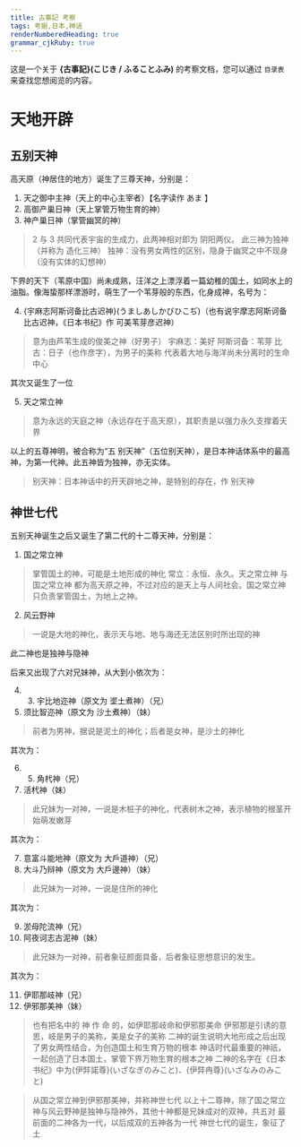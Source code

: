 ```yaml
---
title: 古事記 考察
tags: 考据,日本,神话
renderNumberedHeading: true
grammar_cjkRuby: true
---
```



这是一个关于 **{古事記}(こじき / ふることふみ)** 的考察文档，您可以通过 `目录表` 来查找您想阅览的内容。

# 天地开辟
## 五别天神
高天原（神居住的地方）诞生了三尊天神，分别是：
1. 天之御中主神（天上的中心主宰者）【名字读作 あま 】
2. 高御产巢日神（天上掌管万物生育的神）
3. 神产巢日神（掌管幽冥的神）
> 2 与 3 共同代表宇宙的生成力，此两神相对即为 阴阳两仪。
此三神为独神（并称为 造化三神）
独神：没有男女两性的区别，隐身于幽冥之中不现身（没有实体的幻想神）

下界的天下（苇原中国）尚未成熟，汪洋之上漂浮着一篇幼稚的国土，如同水上的油脂。像海蛰那样漂游时，萌生了一个苇芽般的东西，化身成神，名号为：

 4. {宇麻志阿斯诃备比古迟神}(うましあしかびひこぢ)（也有说宇摩志阿斯诃备比古迟神，《日本书纪》作 可美苇芽彦迟神）
 > 意为由芦苇生成的俊美之神（好男子）
宇麻志：美好
阿斯诃备：苇芽
比古：日子（也作彦字），为男子的美称
代表着大地与海洋尚未分离时的生命中心

其次又诞生了一位

5. 天之常立神
> 意为永远的天庭之神（永远存在于高天原），其职责是以强力永久支撑着天界

以上的五尊神明，被合称为“五 别天神”（五位别天神），是日本神话体系中的最高神，为第一代神。此五神皆为独神，亦无实体。
> 别天神：日本神话中的开天辟地之神，是特别的存在，作 别天神



## 神世七代
五别天神诞生之后又诞生了第二代的十二尊天神，分别是：
1. 国之常立神
> 掌管国土的神，可能是土地形成的神化
常立：永恒、永久。天之常立神 与 国之常立神 都为高天原之神，不过对应的是天上与人间社会。国之常立神只负责掌管国土，为地上之神。

2. 风云野神
> 一说是大地的神化，表示天与地、地与海还无法区别时所出现的神

此二神也是独神与隐神

后来又出现了六对兄妹神，从大到小依次为：

4. 3. 宇比地迩神（原文为 埿土煮神）（兄）
4. 须比智迩神（原文为 沙土煮神）（妹）
> 前者为男神，据说是泥土的神化；后者是女神，是沙土的神化

其次为：

6. 5. 角杙神（兄）
6. 活杙神（妹）
> 此兄妹为一对神，一说是木桩子的神化，代表树木之神，表示植物的根茎开始萌发嫩芽

其次为：

7. 意富斗能地神（原文为 大戶道神）（兄）
8. 大斗乃辩神（原文为 大戶邊神）（妹）
> 此兄妹为一对神，一说是住所的神化

其次为：

9. 淤母陀流神（兄）
10. 阿夜诃志古泥神（妹）
> 此兄妹为一对神，前者象征颜面具备，后者象征思想意识的发生。

其次为：

11. 伊耶那岐神（兄）
12. 伊邪那美神（妹）
> 也有把名中的 神 作 命 的，如伊耶那岐命和伊邪那美命
伊邪那是引诱的意思，岐是男子的美称，美是女子的美称
二神的诞生说明大地形成之后出现了男女两性结合，为创造国土和生育万物的根本
神话时代最重要的神祇，一起创造了日本国土，掌管下界万物生育的根本之神
二神的名字在《日本书纪》中为{伊弉諾尊}(いざなぎのみこと)、{伊弉冉尊}(いざなみのみこと)

>从国之常立神到伊邪那美神，并称神世七代
以上十二尊神，除了国之常立神与风云野神是独神与隐神外，其他十神都是兄妹成对的双神，共五对
最前面的二神各为一代，以后成双的五神各为一代
神世七代的诞生，象征了土
